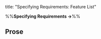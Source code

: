 <frontmatter>
title: "Specifying Requirements: Feature List"
</frontmatter>

<link rel="stylesheet" href="{{baseUrl}}/css/textbook.css">

<div class="website-content" id="all">

%%**Specifying Requirements →**%%

<div id="title">

## Prose
</div>
<div id="main">

<include src="what/embed.md" boilerplate  />

</div>

</div>
